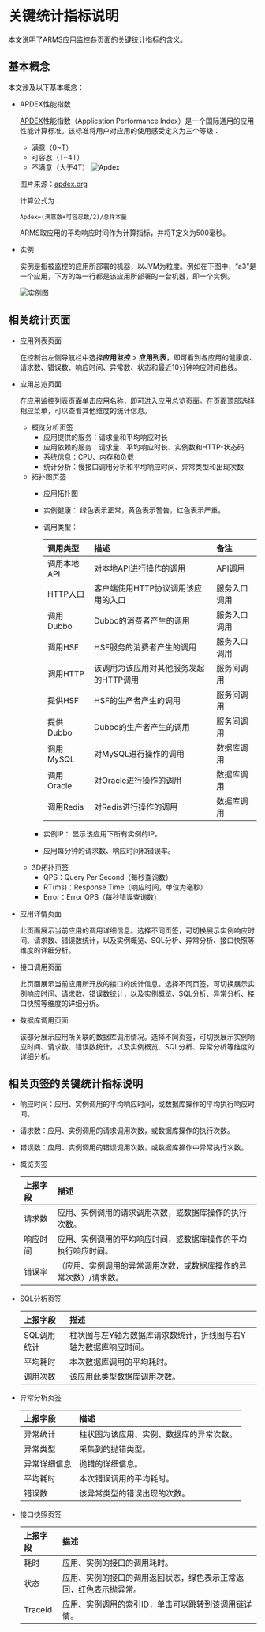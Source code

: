 # 关键统计指标说明

本文说明了ARMS应用监控各页面的关键统计指标的含义。

## 基本概念

本文涉及以下基本概念：

-   APDEX性能指数

    [APDEX](http://www.apdex.org/)性能指数（Application Performance Index）是一个国际通用的应用性能计算标准。该标准将用户对应用的使用感受定义为三个等级：

    -   满意（0~T）
    -   可容忍（T~4T）
    -   不满意（大于4T）
    ![Apdex](https://static-aliyun-doc.oss-accelerate.aliyuncs.com/assets/img/zh-CN/7870348951/p43776.gif)

    图片来源：[apdex.org](http://www.apdex.org/images/overview_figure1_performancezones_256_111.gif)

    计算公式为：

    ```
    Apdex=(满意数+可容忍数/2)/总样本量
    ```

    ARMS取应用的平均响应时间作为计算指标，并将T定义为500毫秒。

-   实例

    实例是指被监控的应用所部署的机器，以JVM为粒度。例如在下图中，“a3”是一个应用，下方的每一行都是该应用所部署的一台机器，即一个实例。

    ![实例图](https://static-aliyun-doc.oss-accelerate.aliyuncs.com/assets/img/zh-CN/6082446061/p42262.png)


## 相关统计页面

-   应用列表页面

    在控制台左侧导航栏中选择**应用监控** \> **应用列表**，即可看到各应用的健康度、请求数、错误数、响应时间、异常数、状态和最近10分钟响应时间曲线。

-   应用总览页面

    在应用监控列表页面单击应用名称，即可进入应用总览页面。在页面顶部选择相应菜单，可以查看其他维度的统计信息。

    -   概览分析页签
        -   应用提供的服务：请求量和平均响应时长
        -   应用依赖的服务：请求量、平均响应时长、实例数和HTTP-状态码
        -   系统信息：CPU、内存和负载
        -   统计分析：慢接口调用分析和平均响应时间、异常类型和出现次数
    -   拓扑图页签
        -   应用拓扑图
        -   实例健康： 绿色表示正常，黄色表示警告，红色表示严重。
        -   调用类型：

            |调用类型|描述|备注|
            |:---|:-|:-|
            |调用本地API|对本地API进行操作的调用|API调用|
            |HTTP入口|客户端使用HTTP协议调用该应用的入口|服务入口调用|
            |调用Dubbo|Dubbo的消费者产生的调用|服务入口调用|
            |调用HSF|HSF服务的消费者产生的调用|服务入口调用|
            |调用HTTP|该调用为该应用对其他服务发起的HTTP调用|服务间调用|
            |提供HSF|HSF的生产者产生的调用|服务间调用|
            |提供Dubbo|Dubbo的生产者产生的调用|服务间调用|
            |调用MySQL|对MySQL进行操作的调用|数据库调用|
            |调用Oracle|对Oracle进行操作的调用|数据库调用|
            |调用Redis|对Redis进行操作的调用|数据库调用|

        -   实例IP： 显示该应用下所有实例的IP。
        -   应用每分钟的请求数、响应时间和错误率。
    -   3D拓扑页签
        -   QPS：Query Per Second（每秒查询数）
        -   RT\(ms\)：Response Time（响应时间，单位为毫秒）
        -   Error：Error QPS（每秒错误查询数）
-   应用详情页面

    此页面展示当前应用的调用详细信息。选择不同页签，可切换展示实例响应时间、请求数、错误数统计，以及实例概览、SQL分析、异常分析、接口快照等维度的详细分析。

-   接口调用页面

    此页面展示当前应用所开放的接口的统计信息。选择不同页签，可切换展示实例响应时间、请求数、错误数统计，以及实例概览、SQL分析、异常分析、接口快照等维度的详细分析。

-   数据库调用页面

    该部分展示应用所关联的数据库调用情况。选择不同页签，可切换展示实例响应时间、请求数、错误数统计，以及实例概览、SQL分析、异常分析等维度的详细分析。


## 相关页签的关键统计指标说明

-   响应时间：应用、实例调用的平均响应时间，或数据库操作的平均执行响应时间。
-   请求数：应用、实例调用的请求调用次数，或数据库操作的执行次数。
-   错误数：应用、实例调用的错误调用次数，或数据库操作中异常执行次数。
-   概览页签

    |上报字段|描述|
    |:---|:-|
    |请求数|应用、实例调用的请求调用次数，或数据库操作的执行次数。|
    |响应时间|应用、实例调用的平均响应时间，或数据库操作的平均执行响应时间。|
    |错误率|（应用、实例调用的异常调用次数，或数据库操作的异常次数）/请求数。|

-   SQL分析页签

    |上报字段|描述|
    |:---|:-|
    |SQL调用统计|柱状图与左Y轴为数据库请求数统计，折线图与右Y轴为数据库响应时间。|
    |平均耗时|本次数据库调用的平均耗时。|
    |调用次数|该应用此类型数据库调用次数。|

-   异常分析页签

    |上报字段|描述|
    |:---|:-|
    |异常统计|柱状图为该应用、实例、数据库的异常次数。|
    |异常类型|采集到的抛错类型。|
    |异常详细信息|抛错的详细信息。|
    |平均耗时|本次错误调用的平均耗时。|
    |错误数|该异常类型的错误出现的次数。|

-   接口快照页签

    |上报字段|描述|
    |:---|:-|
    |耗时|应用、实例的接口的调用耗时。|
    |状态|应用、实例的接口的调用返回状态，绿色表示正常返回，红色表示抛异常。|
    |TraceId|应用、实例调用的索引ID，单击可以跳转到该调用链详情。|


